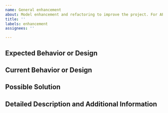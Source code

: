```yaml
---
name: General enhancement
about: Model enhancement and refactoring to improve the project. For API enhancements, please see our core-api repository.
title: ''
labels: enhancement
assignees: ''

---
```


<!-- Before you open an issue, please search on the issue tracker if a similar issue already exists or has been closed before: https://github.com/unfoldedcircle/api-model-rs/issues -->

## Expected Behavior or Design
<!--- Explain the difference from the current behavior  -->
<!--- List advantages and how the proposed change improves the API model -->

## Current Behavior or Design
<!--- Describe the current implementation or design with its limitations or flaws -->
<!--- List concrete examples or link to current specifications or code -->

## Possible Solution
<!--- Not obligatory, but suggest a fix/reason for the bug, -->
<!--- or ideas how to implement the addition or change -->

## Detailed Description and Additional Information
<!--- Further details, clarifications, research etc -->
